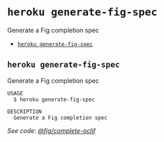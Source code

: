 `heroku generate-fig-spec`
==========================

Generate a Fig completion spec

* [`heroku generate-fig-spec`](#heroku-generate-fig-spec)

## `heroku generate-fig-spec`

Generate a Fig completion spec

```
USAGE
  $ heroku generate-fig-spec

DESCRIPTION
  Generate a Fig completion spec
```

_See code: [@fig/complete-oclif](https://github.com/withfig/autocomplete-tools/blob/v2.0.0/src/commands/generate-fig-spec.ts)_
